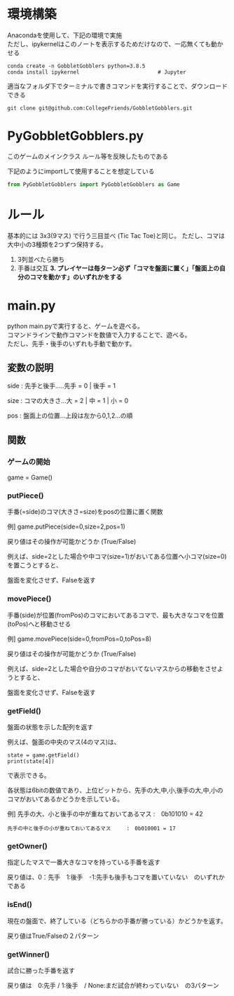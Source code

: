 # 環境構築

Anacondaを使用して、下記の環境で実施  
ただし、ipykernelはこのノートを表示するためだけなので、一応無くても動かせる  
```
conda create -n GobbletGobblers python=3.8.5 
conda install ipykernel                         # Jupyter
````

適当なフォルダ下でターミナルで書きコマンドを実行することで、ダウンロードできる  
```
git clone git@github.com:CollegeFriends/GobbletGobblers.git
```

# PyGobbletGobblers.py
このゲームのメインクラス
ルール等を反映したものである

下記のようにimportして使用することを想定している

```python
from PyGobbletGobblers import PyGobbletGobblers as Game
```

# ルール
基本的には 3x3(9マス) で行う三目並べ (Tic Tac Toe)と同じ。
ただし、コマは大中小の3種類を2つずつ保持する。

1. 3列並べたら勝ち
2. 手番は交互
**3. プレイヤーは毎ターン必ず「コマを盤面に置く」「盤面上の自分のコマを動かす」のいずれかをする**

# main.py

python main.pyで実行すると、ゲームを遊べる。  
コマンドラインで動作コマンドを数値で入力することで、遊べる。  
ただし、先手・後手のいずれも手動で動かす。


## 変数の説明

side : 先手と後手.....先手 = 0 | 後手 = 1

size : コマの大きさ...大 = 2 | 中 = 1 | 小 = 0

pos  : 盤面上の位置...上段は左から0,1,2...の順

## 関数

### ゲームの開始
game = Game()      

### putPiece()

手番(=side)のコマ(大きさ=size)をposの位置に置く関数  

例] game.putPiece(side=0,size=2,pos=1)


戻り値はその操作が可能かどうか (True/False)  

例えば、side=2とした場合や中コマ(size=1)がおいてある位置へ小コマ(size=0)を置こうとすると、

盤面を変化させず、Falseを返す


### movePiece()

手番(side)が位置(fromPos)のコマにおいてあるコマで、最も大きなコマを位置(toPos)へと移動させる

例] game.movePiece(side=0,fromPos=0,toPos=8)

戻り値はその操作が可能かどうか (True/False)  

例えば、side=2とした場合や自分のコマがおいてないマスからの移動をさせようとすると、

盤面を変化させず、Falseを返す

### getField()

盤面の状態を示した配列を返す

例えば、盤面の中央のマス(4のマス)は、

```
state = game.getField()
print(state[4])
```

で表示できる。

各状態は6bitの数値であり、上位ビットから、先手の大,中,小,後手の大,中,小のコマがおいてあるかどうかを示している。


例] 先手の大、小と後手の中が重ねておいてあるマス :　0b101010 = 42       


    先手の中と後手の小が重ねておいてあるマス     :　0b010001 = 17

### getOwner()

指定したマスで一番大きなコマを持っている手番を返す

戻り値は、0：先手　1:後手　-1:先手も後手もコマを置いていない　のいずれかである

### isEnd()

現在の盤面で、終了している（どちらかの手番が勝っている）かどうかを返す。

戻り値はTrue/Falseの２パターン

### getWinner()

試合に勝った手番を返す

戻り値は　0:先手 / 1:後手　/ None:まだ試合が終わっていない　の3パターン

